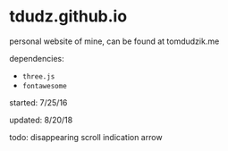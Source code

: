 # tdudz.github.io
personal website of mine, can be found at tomdudzik.me

dependencies:
* `three.js`
* `fontawesome`

started: 7/25/16

updated: 8/20/18

todo: disappearing scroll indication arrow
